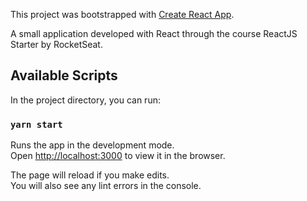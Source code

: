 This project was bootstrapped with [Create React App](https://github.com/facebook/create-react-app).


A small application developed with React through the course ReactJS Starter by RocketSeat.

## Available Scripts

In the project directory, you can run:

### `yarn start`

Runs the app in the development mode.<br />
Open [http://localhost:3000](http://localhost:3000) to view it in the browser.

The page will reload if you make edits.<br />
You will also see any lint errors in the console.


